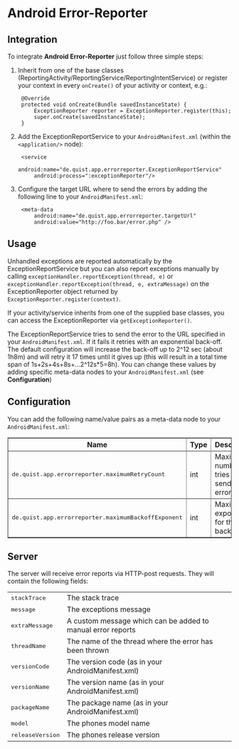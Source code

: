 Android Error-Reporter
======================

Integration
------------
To integrate **Android Error-Reporter** just follow three simple steps:

1. Inherit from one of the base classes (ReportingActivity/ReportingService/ReportingIntentService) or register your context in every `onCreate()` of your activity or context, e.g.: 

    
        @Override
        protected void onCreate(Bundle savedInstanceState) {
            ExceptionReporter reporter = ExceptionReporter.register(this);
            super.onCreate(savedInstanceState);
        }
    

2. Add the ExceptionReportService to your `AndroidManifest.xml` (within the `<application/>` node):

		<service
			android:name="de.quist.app.errorreporter.ExceptionReportService"
			android:process=":exceptionReporter"/>

3. Configure the target URL where to send the errors by adding the following line to your `AndroidManifest.xml`:

		<meta-data
			android:name="de.quist.app.errorreporter.targetUrl"
			android:value="http://foo.bar/error.php" />
    
    
Usage
-----
Unhandled exceptions are reported automatically by the ExceptionReportService
but you can also report exceptions manually by calling `exceptionHandler.reportException(thread, e)`
or `exceptionHandler.reportException(thread, e, extraMessage)` on the ExceptionReporter
object returned by `ExceptionReporter.register(context)`.

If your activity/service inherits from one of the supplied base classes, you can access the
ExceptionReporter via `getExceptionReporter()`.

The ExceptionReportService tries to send the error to the URL specified in your `AndroidManifest.xml`.
If it fails it retries with an exponential back-off. The default configuration will increase the back-off
up to 2^12 sec (about 1h8m) and will retry it 17 times until it gives up (this will result in a total
time span of 1s+2s+4s+8s+...2^12s*5=8h). You can change these values by adding specific meta-data nodes to your `AndroidManifest.xml` (see __Configuration__)

Configuration
-------------
You can add the following name/value pairs as a meta-data node to your `AndroidManifest.xml`:
<table border="1">
	<tr>
		<th><b>Name</b></th>
		<th><b>Type</b></th>
		<th><b>Description</b></th>
	<tr>
	<tr>
		<td><tt>de.quist.app.errorreporter.maximumRetryCount</tt></td>
		<td>int</td>
		<td>Maximum number of tries to send an error report</td>
	<tr>
	<tr>
		<td><tt>de.quist.app.errorreporter.maximumBackoffExponent</tt></td>
		<td>int</td>
		<td>Maximum exponent for the back-off</td>
	<tr>
</table>
		


Server
------
The server will receive error reports via HTTP-post requests. They will contain the following fields:

<table>
	<tr>
		<td><tt>stackTrace</tt></td>
		<td>The stack trace</td>
	</tr>
    <tr>
        <td><tt>message</tt></td>
        <td>The exceptions message</td>
    </tr>
    <tr>
        <td><tt>extraMessage</tt></td>
        <td>A custom message which can be added to manual error reports</td>
    </tr>
    <tr>
        <td><tt>threadName</tt></td>
        <td>The name of the thread where the error has been thrown</td>
    </tr>
    <tr>
        <td><tt>versionCode</tt></td>
        <td>The version code (as in your AndroidManifest.xml)</td>
    </tr>
    <tr>
        <td><tt>versionName</tt></td>
        <td>The version name (as in your AndroidManifest.xml)</td>
    </tr>
    <tr>
        <td><tt>packageName</tt></td>
        <td>The package name  (as in your AndroidManifest.xml)</td>
    </tr>
    <tr>
        <td><tt>model</tt></td>
        <td>The phones model name</td>
    </tr>
    <tr>
        <td><tt>releaseVersion</tt></td>
        <td>The phones release version</td>
    </tr>
</table>